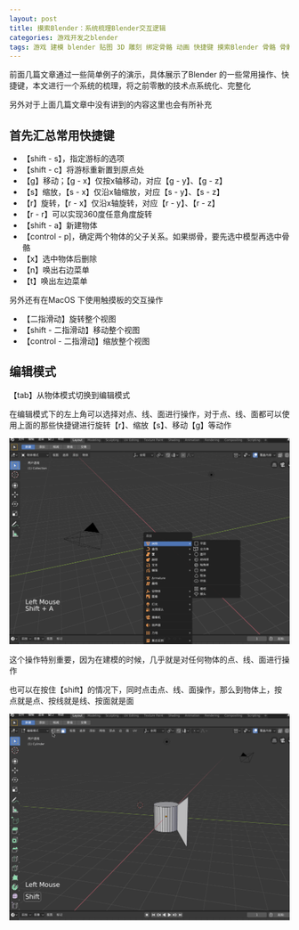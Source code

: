 ```yaml
---
layout: post
title: 摸索Blender：系统梳理Blender交互逻辑
categories: 游戏开发之blender 
tags: 游戏 建模 blender 贴图 3D 雕刻 绑定骨骼 动画 快捷键 摸索Blender 骨骼 骨骼权重 
---
```


前面几篇文章通过一些简单例子的演示，具体展示了Blender 的一些常用操作、快捷键，本文进行一个系统的梳理，将之前零散的技术点系统化、完整化

另外对于上面几篇文章中没有讲到的内容这里也会有所补充

## 首先汇总常用快捷键

* 【shift - s】，指定游标的选项
* 【shift - c】将游标重新置到原点处
* 【g】移动；【g - x】仅按x轴移动，对应【g - y】、【g - z】
* 【s】缩放，【s - x】仅沿x轴缩放，对应【s - y】、【s - z】
* 【r】旋转，【r - x】仅沿x轴旋转，对应【r - y】、【r - z】
* 【r - r】可以实现360度任意角度旋转
* 【shift - a】新建物体
* 【control - p]，确定两个物体的父子关系。如果绑骨，要先选中模型再选中骨骼
* 【x】选中物体后删除
* 【n】唤出右边菜单
* 【t】唤出左边菜单

另外还有在MacOS 下使用触摸板的交互操作

* 【二指滑动】旋转整个视图
* 【shift - 二指滑动】移动整个视图
* 【control - 二指滑动】缩放整个视图

## 编辑模式

【tab】从物体模式切换到编辑模式

在编辑模式下的左上角可以选择对点、线、面进行操作，对于点、线、面都可以使用上面的那些快捷键进行旋转【r】、缩放【s】、移动【g】等动作

![](../media/image/2019-09-14/01.gif)

这个操作特别重要，因为在建模的时候，几乎就是对任何物体的点、线、面进行操作

也可以在按住【shift】的情况下，同时点击点、线、面操作，那么到物体上，按点就是点、按线就是线、按面就是面

![](../media/image/2019-09-14/02.gif)

